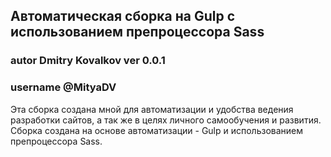 ## Автоматическая сборка на Gulp с использованием препроцессора Sass
### autor Dmitry Kovalkov ver 0.0.1
### username @MityaDV

Эта сборка создана мной для автоматизации и удобства ведения разработки сайтов, а так же в целях личного самообучения и развития.
Сборка создана на основе автоматизации - Gulp и использованием препроцессора Sass.
